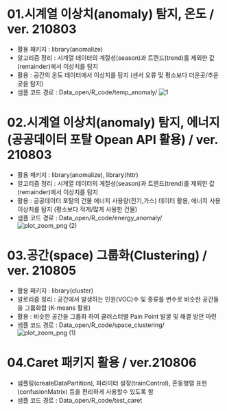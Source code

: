 
# 01.시계열 이상치(anomaly) 탐지, 온도 / ver. 210803
- 활용 패키지 : library(anomalize)
- 알고리즘 정리 : 시계열 데이터의 계절성(season)과 트렌드(trend)를 제외한 값(remainder)에서 이상치를 탐지
- 활용 : 공간의 온도 데이터에서 이상치를 탐지 (센서 오류 및 평소보다 더운곳/추운곳을 탐지)
- 샘플 코드 경로 : Data_open/R_code/temp_anomaly/
![1](https://user-images.githubusercontent.com/88355776/127962626-465589d8-648c-4d61-ab40-6566ffc063f1.PNG)



# 02.시계열 이상치(anomaly) 탐지, 에너지 (공공데이터 포탈 Opean API 활용) / ver. 210803
- 활용 패키지 : library(anomalize), library(httr)
- 알고리즘 정리 : 시계열 데이터의 계절성(season)과 트렌드(trend)를 제외한 값(remainder)에서 이상치를 탐지
- 활용 : 공공데이터 포탈의 건물 에너지 사용량(전기,가스) 데이터 활용, 에너지 사용 이상치를 탐지 (평소보다 적게/많게 사용한 건물)
- 샘플 코드 경로 : Data_open/R_code/energy_anomaly/
![plot_zoom_png (2)](https://user-images.githubusercontent.com/88355776/128792503-7d7ce5fb-7447-424b-9435-412d36cc2772.png)




# 03.공간(space) 그룹화(Clustering) / ver. 210805
- 활용 패키지 : library(cluster)
- 알로리즘 정리 : 공간에서 발생하는 민원(VOC)수 및 종류를 변수로 비슷한 공간들을 그룹화합 (K-means 활용)
- 활용 : 비슷한 공간을 그룹화 하여 클러스터별 Pain Point 발굴 및 해결 방안 마련
- 샘플 코드 경로 : Data_open/R_code/space_clustering/
![plot_zoom_png (1)](https://user-images.githubusercontent.com/88355776/128438053-538a2b2a-ab37-4a95-bd81-f7c68bbbcfee.png)




# 04.Caret 패키지 활용 / ver.210806
- 샘플링(createDataPartition), 파라미터 설정(trainControl), 혼동행렬 표현(confusionMatrix) 등을 편리하게 사용할수 있도록 함
- 샘플 코드 경로 : Data_open/R_code/test_caret
